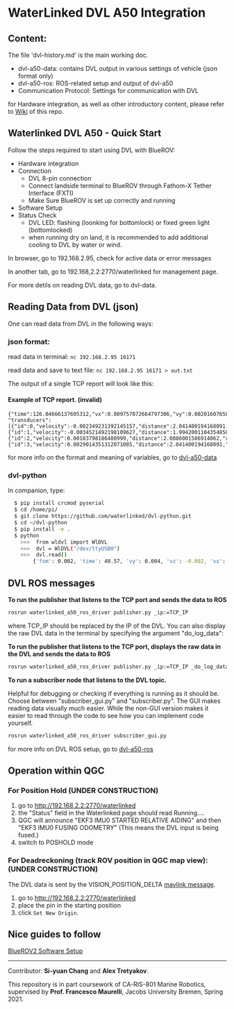 # WaterLinked DVL A50 Integration

## Content: 
The file 'dvl-history.md' is the main working doc.

- dvl-a50-data: contains DVL output in various settings of vehicle (json format only)
- dvl-a50-ros: ROS-related setup and output of dvl-a50
- Communication Protocol: Settings for communication with DVL

for Hardware integration, as well as other introductory content, please refer to [Wiki](https://github.com/nschang/mr-dvl/wiki) of this repo.

## Waterlinked DVL A50 - Quick Start

Follow the steps required to start using DVL with BlueROV: 
- Hardware integration
- Connection
  - DVL 8-pin connection
  - Connect landside terminal to BlueROV through Fathom-X Tether Interface (FXTI)
  - Make Sure BlueROV is set up correctly and running
- Software Setup
- Status Check
  - DVL LED: flashing (loonking for bottomlock) or fixed green light (bottomlocked)
  - when running dry on land, it is recommended to add additional cooling to DVL by water or wind.


In browser, go to 192.168.2.95, check for active data or error messages

In another tab, go to 192.168,2.2:2770/waterlinked for management page.

For more detils on reading DVL data, go to dvl-data.

## Reading Data from DVL (json)

One can read data from DVL in the following ways: 

### json format:

read data in terminal:
  `nc 192.168.2.95 16171`

read data and save to text file:
  `nc 192.168.2.95 16171 > out.txt`
  
The output of a single TCP report will look like this: 
#### Example of TCP report. (invalid)

```
{"time":126.04666137695312,"vx":0.009757072664797306,"vy":0.002016076585277915,"vz":-0.0002864645794034004,"fom":0.00016600292292423546,"altitude":1.8710078001022339,
"transducers":[{"id":0,"velocity":-0.002349231392145157,"distance":2.041400194168091,"rssi":30.97574806213379,"nsd":19.906816482543945,"beam_valid":true},
{"id":1,"velocity":-0.0034521492198109627,"distance":1.9942001104354858,"rssi":38.42657470703125,"nsd":30.263219833374023,"beam_valid":true},
{"id":2,"velocity":0.00183798186480999,"distance":2.0886001586914062,"rssi":31.835567474365234,"nsd":22.06237030029297,"beam_valid":true},
{"id":3,"velocity":0.0029014351312071085,"distance":2.041400194168091,"rssi":37.41792678833008,"nsd":23.786922454833984,"beam_valid":true}],"velocity_valid":true,"status":0,"format":"json_v1"}
```
for more info on the format and meaning of variables, go to [dvl-a50-data](/dvl-a50-data)

### dvl-python
In companion, type:
```bash
  $ pip install crcmod pyserial
  $ cd /home/pi/
  $ git clone https://github.com/waterlinked/dvl-python.git
  $ cd ~/dvl-python
  $ pip install -e .
  $ python
    >>>  from wldvl import WlDVL
    >>>  dvl = WlDVL("/dev/ttyUSB0")
    >>>  dvl.read()
        {'fom': 0.002, 'time': 40.57, 'vy': 0.004, 'vz': -0.002, 'vx': -0.003, 'valid': True, 'altitude': 0.14}
```

## DVL ROS messages

**To run the publisher that listens to the TCP port and sends the data to ROS**

```bash
rosrun waterlinked_a50_ros_driver publisher.py _ip:=TCP_IP
```

where TCP_IP should be replaced by the IP of the DVL. You can also display the raw DVL data in the terminal by specifying the argument "do_log_data":

**To run the publisher that listens to the TCP port, displays the raw data in the DVL and sends the data to ROS**

```bash
rosrun waterlinked_a50_ros_driver publisher.py _ip:=TCP_IP _do_log_data:=true
```

**To run a subscriber node that listens to the DVL topic.**

Helpful for debugging or checking if everything is running as it should be. Choose between "subscriber_gui.py" and "subscriber.py". The GUI makes reading data visually much easier. While the non-GUI version makes it easier to read through the code to see how you can implement code yourself.

```bash
rosrun waterlinked_a50_ros_driver subscriber_gui.py
```

for more info on DVL ROS setup, go to [dvl-a50-ros](/dvl-a50-ros)

## Operation within QGC

### For Position Hold (UNDER CONSTRUCTION)

  1. go to http://192.168.2.2:2770/waterlinked
  2. the "Status" field in the Waterlinked page should read Running.... 
  3. QGC will announce "EKF3 IMU0 STARTED RELATIVE AIDING" and then "EKF3 IMU0 FUSING ODOMETRY" (This means the DVL input is being fused.)
  4. switch to POSHOLD mode

### For Deadreckoning (track ROV position in QGC map view): (UNDER CONSTRUCTION)
The DVL data is sent by the VISION_POSITION_DELTA [mavlink message](https://mavlink.io/en/messages/ardupilotmega.html#VISION_POSITION_DELTA).

1. go to http://192.168.2.2:2770/waterlinked
2. place the pin in the starting position
3. click `Set New Origin`.

## Nice guides to follow
[BlueROV2 Software Setup](https://bluerobotics.com/learn/bluerov2-software-setup/#update-software)

***

Contributor: 
**Si-yuan Chang** and **Alex Tretyakov**.

This repository is in part coursework of CA-RIS-801 Marine Robotics, supervised by **Prof. Francesco Maurelli**, Jacobs University Bremen, Spring 2021.
